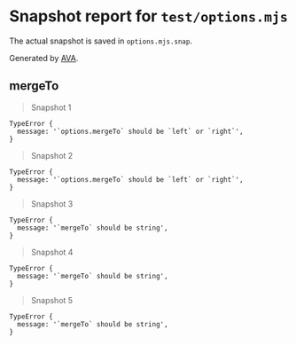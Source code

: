 # Snapshot report for `test/options.mjs`

The actual snapshot is saved in `options.mjs.snap`.

Generated by [AVA](https://avajs.dev).

## mergeTo

> Snapshot 1

    TypeError {
      message: '`options.mergeTo` should be `left` or `right`',
    }

> Snapshot 2

    TypeError {
      message: '`options.mergeTo` should be `left` or `right`',
    }

> Snapshot 3

    TypeError {
      message: '`mergeTo` should be string',
    }

> Snapshot 4

    TypeError {
      message: '`mergeTo` should be string',
    }

> Snapshot 5

    TypeError {
      message: '`mergeTo` should be string',
    }
